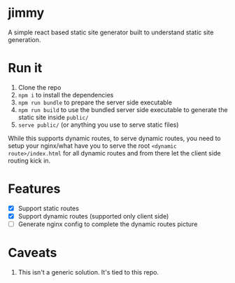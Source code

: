 # jimmy

A simple react based static site generator built to understand static site generation.

# Run it

1. Clone the repo
2. `npm i` to install the dependencies
3. `npm run bundle` to prepare the server side executable
4. `npm run build` to use the bundled server side executable to generate the static site inside `public/`
5. `serve public/` (or anything you use to serve static files)

While this supports dynamic routes, to serve dynamic routes, you need to setup your nginx/what have you to serve
the root `<dynamic route>/index.html` for all dynamic routes and from there let the client side routing kick in.

# Features

- [x] Support static routes
- [x] Support dynamic routes (supported only client side)
- [ ] Generate nginx config to complete the dynamic routes picture

# Caveats

1. This isn't a generic solution. It's tied to this repo.
